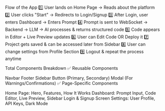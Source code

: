 Flow of the App
1️⃣ User lands on Home Page → Reads about the platform
2️⃣ User clicks "Start" → Redirects to Login/Signup
3️⃣ After Login, user enters Dashboard → Enters Prompt
4️⃣ Prompt is sent to WebSocket → Backend → LLM → AI processes & returns structured code
5️⃣ Code appears in Editor + Live Preview updates
6️⃣ User can Edit Code OR Deploy it
7️⃣ Project gets saved & can be accessed later from Sidebar
8️⃣ User can change settings from Profile Section
9️⃣ Logout & repeat the process anytime


Total Components Breakdown
✅ Reusable Components

Navbar
Footer
Sidebar
Button (Primary, Secondary)
Modal (For Warnings/Confirmations)
✅ Page-Specific Components

Home Page: Hero, Features, How It Works
Dashboard: Prompt Input, Code Editor, Live Preview, Sidebar
Login & Signup Screen
Settings: User Profile, API Keys, Dark Mode


